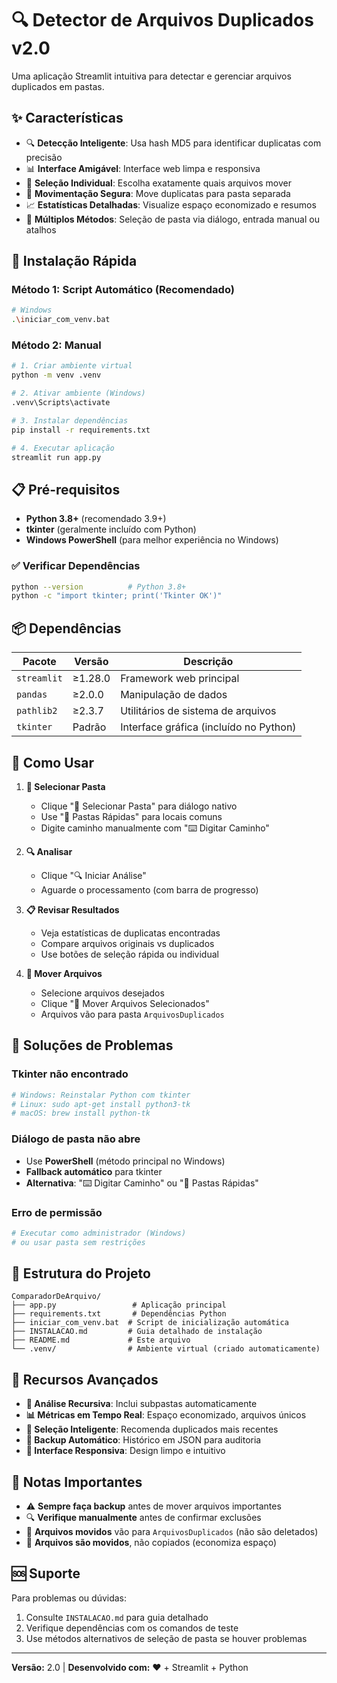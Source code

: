 # 🔍 Detector de Arquivos Duplicados v2.0

Uma aplicação Streamlit intuitiva para detectar e gerenciar arquivos duplicados em pastas.

## ✨ Características

- 🔍 **Detecção Inteligente**: Usa hash MD5 para identificar duplicatas com precisão
- 📊 **Interface Amigável**: Interface web limpa e responsiva
- 🎯 **Seleção Individual**: Escolha exatamente quais arquivos mover
- 🚚 **Movimentação Segura**: Move duplicatas para pasta separada
- 📈 **Estatísticas Detalhadas**: Visualize espaço economizado e resumos
- 🔧 **Múltiplos Métodos**: Seleção de pasta via diálogo, entrada manual ou atalhos

## 🚀 Instalação Rápida

### Método 1: Script Automático (Recomendado)
```bash
# Windows
.\iniciar_com_venv.bat
```

### Método 2: Manual
```bash
# 1. Criar ambiente virtual
python -m venv .venv

# 2. Ativar ambiente (Windows)
.venv\Scripts\activate

# 3. Instalar dependências
pip install -r requirements.txt

# 4. Executar aplicação
streamlit run app.py
```

## 📋 Pré-requisitos

- **Python 3.8+** (recomendado 3.9+)
- **tkinter** (geralmente incluído com Python)
- **Windows PowerShell** (para melhor experiência no Windows)

### ✅ Verificar Dependências
```bash
python --version          # Python 3.8+
python -c "import tkinter; print('Tkinter OK')"
```

## 📦 Dependências

| Pacote | Versão | Descrição |
|--------|---------|-----------|
| `streamlit` | ≥1.28.0 | Framework web principal |
| `pandas` | ≥2.0.0 | Manipulação de dados |
| `pathlib2` | ≥2.3.7 | Utilitários de sistema de arquivos |
| `tkinter` | Padrão | Interface gráfica (incluído no Python) |

## 🎯 Como Usar

1. **📁 Selecionar Pasta**
   - Clique "📁 Selecionar Pasta" para diálogo nativo
   - Use "📂 Pastas Rápidas" para locais comuns
   - Digite caminho manualmente com "⌨️ Digitar Caminho"

2. **🔍 Analisar**
   - Clique "🔍 Iniciar Análise"
   - Aguarde o processamento (com barra de progresso)

3. **📋 Revisar Resultados**
   - Veja estatísticas de duplicatas encontradas
   - Compare arquivos originais vs duplicados
   - Use botões de seleção rápida ou individual

4. **🚚 Mover Arquivos**
   - Selecione arquivos desejados
   - Clique "🚚 Mover Arquivos Selecionados"
   - Arquivos vão para pasta `ArquivosDuplicados`

## 🔧 Soluções de Problemas

### Tkinter não encontrado
```bash
# Windows: Reinstalar Python com tkinter
# Linux: sudo apt-get install python3-tk
# macOS: brew install python-tk
```

### Diálogo de pasta não abre
- Use **PowerShell** (método principal no Windows)
- **Fallback automático** para tkinter
- **Alternativa**: "⌨️ Digitar Caminho" ou "📂 Pastas Rápidas"

### Erro de permissão
```bash
# Executar como administrador (Windows)
# ou usar pasta sem restrições
```

## 📂 Estrutura do Projeto

```
ComparadorDeArquivo/
├── app.py                 # Aplicação principal
├── requirements.txt       # Dependências Python
├── iniciar_com_venv.bat  # Script de inicialização automática
├── INSTALACAO.md         # Guia detalhado de instalação
├── README.md             # Este arquivo
└── .venv/                # Ambiente virtual (criado automaticamente)
```

## 🎯 Recursos Avançados

- **🔄 Análise Recursiva**: Inclui subpastas automaticamente
- **📊 Métricas em Tempo Real**: Espaço economizado, arquivos únicos
- **🎯 Seleção Inteligente**: Recomenda duplicados mais recentes
- **💾 Backup Automático**: Histórico em JSON para auditoria
- **🎨 Interface Responsiva**: Design limpo e intuitivo

## 📝 Notas Importantes

- ⚠️ **Sempre faça backup** antes de mover arquivos importantes
- 🔍 **Verifique manualmente** antes de confirmar exclusões
- 📁 **Arquivos movidos** vão para `ArquivosDuplicados` (não são deletados)
- 🔄 **Arquivos são movidos**, não copiados (economiza espaço)

## 🆘 Suporte

Para problemas ou dúvidas:
1. Consulte `INSTALACAO.md` para guia detalhado
2. Verifique dependências com os comandos de teste
3. Use métodos alternativos de seleção de pasta se houver problemas

---

**Versão:** 2.0 | **Desenvolvido com:** ❤️ + Streamlit + Python